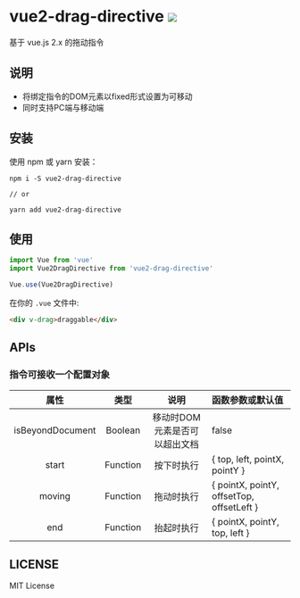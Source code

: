 # vue2-drag-directive  [![](https://img.shields.io/npm/v/vue2-drag-directive.svg)](https://www.npmjs.com/package/vue2-drag-directive)

基于 vue.js 2.x 的拖动指令


## 说明

* 将绑定指令的DOM元素以fixed形式设置为可移动
* 同时支持PC端与移动端


## 安装

使用 npm 或 yarn 安装：

```shell
npm i -S vue2-drag-directive

// or

yarn add vue2-drag-directive
```

## 使用

```js
import Vue from 'vue'
import Vue2DragDirective from 'vue2-drag-directive'

Vue.use(Vue2DragDirective)
```

在你的 `.vue` 文件中:

```html
<div v-drag>draggable</div>
```

## APIs

### 指令可接收一个配置对象
|       属性       |   类型   |             说明              | 函数参数或默认值                          |
| :--------------: | :------: | :---------------------------: | :---------------------------------------- |
| isBeyondDocument | Boolean  | 移动时DOM元素是否可以超出文档 | false                                        |
|      start       | Function |          按下时执行           | { top, left, pointX, pointY }             |
|      moving      | Function |          拖动时执行           | { pointX, pointY, offsetTop, offsetLeft } |
|       end        | Function |          抬起时执行           | { pointX, pointY, top, left }             |


## LICENSE

MIT License
